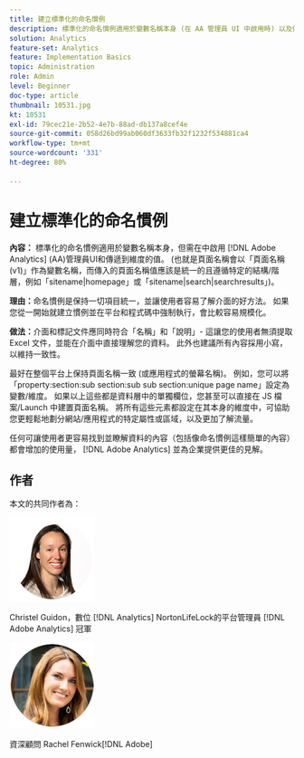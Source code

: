 ```yaml
---
title: 建立標準化的命名慣例
description: 標準化的命名慣例適用於變數名稱本身 (在 AA 管理員 UI 中啟用時) 以及傳遞到維度的值。
solution: Analytics
feature-set: Analytics
feature: Implementation Basics
topic: Administration
role: Admin
level: Beginner
doc-type: article
thumbnail: 10531.jpg
kt: 10531
exl-id: 79cec21e-2b52-4e7b-88ad-db137a8cef4e
source-git-commit: 058d26bd99ab060df3633fb32f1232f534881ca4
workflow-type: tm+mt
source-wordcount: '331'
ht-degree: 80%

---
```


# 建立標準化的命名慣例

**內容：** 標準化的命名慣例適用於變數名稱本身，但需在中啟用 [!DNL Adobe Analytics] (AA)管理員UI和傳遞到維度的值。 (也就是頁面名稱會以「頁面名稱 (v1)」作為變數名稱，而傳入的頁面名稱值應該是統一的且遵循特定的結構/階層，例如「sitename|homepage」或「sitename|search|searchresults」)。

**理由：**&#x200B;命名慣例是保持一切項目統一，並讓使用者容易了解介面的好方法。 如果您從一開始就建立慣例並在平台和程式碼中強制執行，會比較容易規模化。

**做法：**&#x200B;介面和標記文件應同時符合「名稱」和「說明」- 這讓您的使用者無須提取 Excel 文件，並能在介面中直接理解您的資料。 此外也建議所有內容採用小寫，以維持一致性。

最好在整個平台上保持頁面名稱一致 (或應用程式的螢幕名稱)。 例如，您可以將「property:section:sub section:sub sub section:unique page name」設定為變數/維度。 如果以上這些都是資料層中的單獨欄位，您甚至可以直接在 JS 檔案/Launch 中建置頁面名稱。 將所有這些元素都設定在其本身的維度中，可協助您更輕鬆地劃分網站/應用程式的特定屬性或區域，以及更加了解流量。

任何可讓使用者更容易找到並瞭解資料的內容（包括像命名慣例這樣簡單的內容）都會增加的使用量， [!DNL Adobe Analytics] 並為企業提供更佳的見解。

## 作者

本文的共同作者為：

![Christel Guidon](assets/Christel-Headshot-150.png)

Christel Guidon，數位 [!DNL Analytics] NortonLifeLock的平台管理員
[!DNL Adobe Analytics] 冠軍

![Rachel Fenwick](assets/Rachel-Fenwick-150.png)

 資深顧問 Rachel Fenwick[!DNL Adobe]
